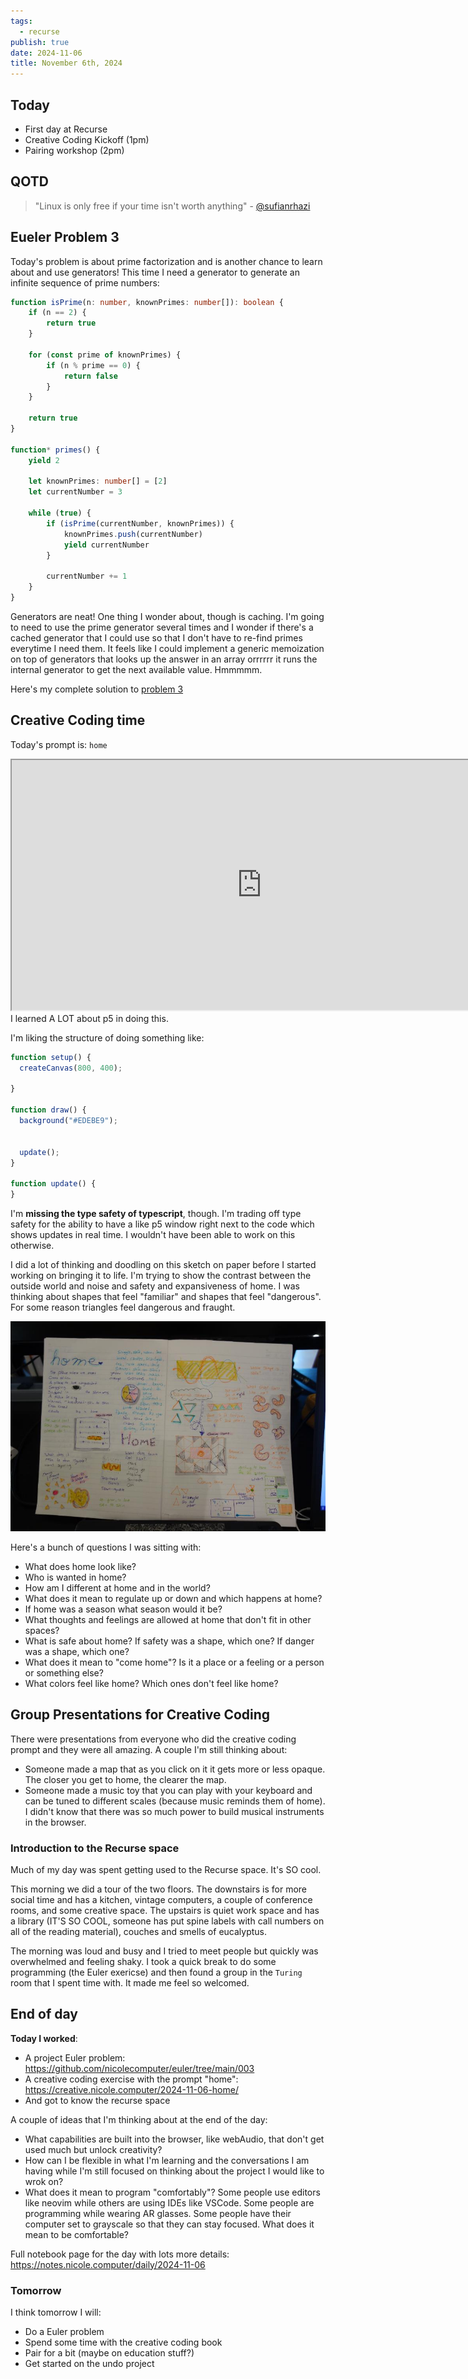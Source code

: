 ```yaml
---
tags:
  - recurse
publish: true
date: 2024-11-06
title: November 6th, 2024
---
```

## Today

- First day at Recurse
- Creative Coding Kickoff (1pm)
- Pairing workshop (2pm)

## QOTD

> "Linux is only free if your time isn't worth anything" - [@sufianrhazi](https://github.com/sufianrhazi)
## Eueler Problem 3

Today's problem is about prime factorization and is another chance to learn about and use generators! This time I need a generator to generate an infinite sequence of prime numbers:

```typescript
function isPrime(n: number, knownPrimes: number[]): boolean {
    if (n == 2) {
        return true
    }

    for (const prime of knownPrimes) {
        if (n % prime == 0) {
            return false
        }
    }

    return true
}

function* primes() {
    yield 2

    let knownPrimes: number[] = [2]
    let currentNumber = 3

    while (true) {
        if (isPrime(currentNumber, knownPrimes)) {
            knownPrimes.push(currentNumber)
            yield currentNumber
        }

        currentNumber += 1
    }
}
```

Generators are neat! One thing I wonder about, though is caching. I'm going to need to use the prime generator several times and I wonder if there's a cached generator that I could use so that I don't have to re-find primes everytime I need them. It feels like I could implement a generic memoization on top of generators that looks up the answer in an array orrrrrr it runs the internal generator to get the next available value. Hmmmmm.

Here's my complete solution to [problem 3](https://github.com/nicolecomputer/euler)

## Creative Coding time

Today's prompt is: `home`

<iframe src="https://creative.nicole.computer/2024-11-06-home/" width=800 height=400></iframe>
I learned A LOT about p5 in doing this.

I'm liking the structure of doing something like:

```javascript
function setup() {
  createCanvas(800, 400);

}

function draw() {
  background("#EDEBE9");


  update();
}

function update() {
}
```

I'm **missing the type safety of typescript**, though. I'm trading off type safety for the ability to have a like p5 window right next to the code which shows updates in real time. I wouldn't have been able to work on this otherwise.

I did a lot of thinking and doodling on this sketch on paper before I started working on bringing it to life. I'm trying to show the contrast between the outside world and noise and safety and expansiveness of home. I was thinking about shapes that feel "familiar" and shapes that feel "dangerous". For some reason triangles feel dangerous and fraught.

![A notebook page with many colored lines and words thinking about what home is](../assets/DSC05794-1.jpg)

Here's a bunch of questions I was sitting with:
- What does home look like?
- Who is wanted in home?
- How am I different at home and in the world?
- What does it mean to regulate up or down and which happens at home?
- If home was a season what season would it be?
- What thoughts and feelings are allowed at home that don't fit in other spaces?
- What is safe about home? If safety was a shape, which one? If danger was a shape, which one?
- What does it mean to "come home"? Is it a place or a feeling or a person or something else?
- What colors feel like home? Which ones don't feel like home?

## Group Presentations for Creative Coding

There were presentations from everyone who did the creative coding prompt and they were all amazing.  A couple I'm still thinking about:

- Someone made a map that as you click on it it gets more or less opaque. The closer you get to home, the clearer the map.
- Someone made a music toy that you can play with your keyboard and can be tuned to different scales (because music reminds them of home). I didn't know that there was so much power to build musical instruments in the browser.

### Introduction to the Recurse space

Much of my day was spent getting used to the Recurse space. It's SO cool.

This morning we did a tour of the two floors. The downstairs is for more social time and has a kitchen, vintage computers, a couple of conference rooms, and some creative space. The upstairs is quiet work space and has a library (IT'S SO COOL, someone has put spine labels with call numbers on all of the reading material), couches and smells of eucalyptus.

The morning was loud and busy and I tried to meet people but quickly was overwhelmed and feeling shaky. I took a quick break to do some programming (the Euler exericse) and then found a group in the `Turing` room that I spent time with. It made me feel so welcomed.

## End of day

**Today I worked**:

- A project Euler problem: https://github.com/nicolecomputer/euler/tree/main/003
- A creative coding exercise with the prompt "home": https://creative.nicole.computer/2024-11-06-home/
- And got to know the recurse space

A couple of ideas that I'm thinking about at the end of the day:
- What capabilities are built into the browser, like webAudio, that don't get used much but unlock creativity?
- How can I be flexible in what I'm learning and the conversations I am having while I'm still focused on thinking about the project I would like to wrok on?
- What does it mean to program "comfortably"? Some people use editors like neovim while others are using IDEs like VSCode. Some people are programming while wearing AR glasses. Some people have their computer set to grayscale so that they can stay focused. What does it mean to be comfortable?

Full notebook page for the day with lots more details: https://notes.nicole.computer/daily/2024-11-06
### Tomorrow

I think tomorrow I will:
- Do a Euler problem
- Spend some time with the creative coding book
- Pair for a bit (maybe on education stuff?)
- Get started on the undo project
